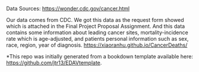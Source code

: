 Data Sources: https://wonder.cdc.gov/cancer.html

Our data comes from CDC. We got this data as the request form showed which is attached in the Final Project Proposal Assignment. And this data contains some information about leading cancer sites, mortality-incidence rate which is age-adjusted, and patients personal information such as sex, race, region, year of diagnosis. https://xiaoranhu.github.io/CancerDeaths/

*This repo was initially generated from a bookdown template available here: https://github.com/jtr13/EDAVtemplate.
